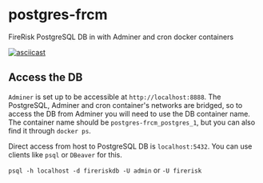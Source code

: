 # postgres-frcm
FireRisk PostgreSQL DB in with Adminer and cron docker containers

[![asciicast](https://asciinema.org/a/Twysf3V2gQWLZXeDl7hzJLP2v.svg)](https://asciinema.org/a/Twysf3V2gQWLZXeDl7hzJLP2v)

## Access the DB
`Adminer` is set up to be accessible at `http://localhost:8888`. The PostgreSQL, Adminer and cron container's networks are bridged, so to access the DB from Adminer you will need to use the DB container name. The container name should be `postgres-frcm_postgres_1`, but you can also find it through `docker ps`. 

Direct access from host to PostgreSQL DB is `localhost:5432`. You can use clients like `psql` or `DBeaver` for this. 

`psql -h localhost -d fireriskdb -U admin` or `-U firerisk`
